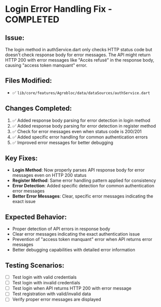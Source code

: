 # Login Error Handling Fix - COMPLETED

## Issue:
The login method in authService.dart only checks HTTP status code but doesn't check response body for error messages. The API might return HTTP 200 with error messages like "Accès refusé" in the response body, causing "access token manquant" error.

## Files Modified:
- ✅ `lib/core/features/Agrobloc/data/dataSources/authService.dart`

## Changes Completed:
1. ✅ Added response body parsing for error detection in login method
2. ✅ Added response body parsing for error detection in register method
3. ✅ Check for error messages even when status code is 200/201
4. ✅ Added specific error handling for common authentication errors
5. ✅ Improved error messages for better debugging

## Key Fixes:
- **Login Method**: Now properly parses API response body for error messages even on HTTP 200 status
- **Register Method**: Same error handling pattern applied for consistency
- **Error Detection**: Added specific detection for common authentication error messages
- **Better Error Messages**: Clear, specific error messages indicating the exact issue

## Expected Behavior:
- Proper detection of API errors in response body
- Clear error messages indicating the exact authentication issue
- Prevention of "access token manquant" error when API returns error messages
- Better debugging capabilities with detailed error information

## Testing Scenarios:
- [ ] Test login with valid credentials
- [ ] Test login with invalid credentials
- [ ] Test login when API returns HTTP 200 with error message
- [ ] Test registration with valid/invalid data
- [ ] Verify proper error messages are displayed
